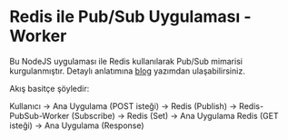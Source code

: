 # Redis ile Pub/Sub Uygulaması - Worker

Bu NodeJS uygulaması ile Redis kullanılarak Pub/Sub mimarisi kurgulanmıştır. Detaylı anlatımına [blog](https://kerimkaan.com/redis-ile-pub-sub-uygulamasi-nasil-yapilir/) yazımdan ulaşabilirsiniz.

Akış basitçe şöyledir:

Kullanıcı -> Ana Uygulama (POST isteği) -> Redis (Publish) -> Redis-PubSub-Worker (Subscribe) -> Redis (Set) -> Ana Uygulama Redis (GET isteği) -> Ana Uygulama (Response)